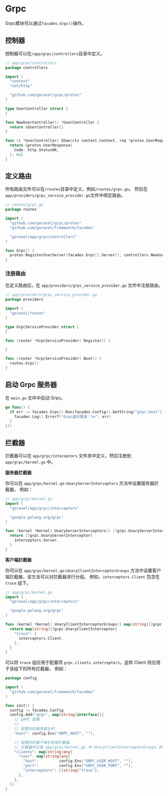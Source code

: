# Grpc

Grpc模块可以通过`facades.Grpc()`操作。

## 控制器

控制器可以在`/app/grpc/controllers`目录中定义。

```go
// app/grpc/controllers
package controllers

import (
  "context"
  "net/http"

  "github.com/goravel/grpc/protos"
)

type UserController struct {
}

func NewUserController() *UserController {
  return &UserController{}
}

func (r *UserController) Show(ctx context.Context, req *protos.UserRequest) (protoBook *protos.UserResponse, err error) {
  return &protos.UserResponse{
    Code: http.StatusOK,
  }, nil
}
```

## 定义路由

所有路由文件可以在`/routes`目录中定义，例如`/routes/grpc.go`。 然后在`app/providers/grpc_service_provider.go`文件中绑定路由。

```go
// routes/grpc.go
package routes

import (
  "github.com/goravel/grpc/protos"
  "github.com/goravel/framework/facades"

  "goravel/app/grpc/controllers"
)

func Grpc() {
  protos.RegisterUserServer(facades.Grpc().Server(), controllers.NewUserController())
}
```

### 注册路由

在定义路由后，在 `app/providers/grpc_service_provider.go` 文件中注册路由。

```go
// app/providers/grpc_service_provider.go
package providers

import (
  "goravel/routes"
)

type GrpcServiceProvider struct {
}

func (router *GrpcServiceProvider) Register() {

}

func (router *GrpcServiceProvider) Boot() {
  routes.Grpc()
}
```

## 启动 Grpc 服务器

在 `main.go` 文件中启动 Grpc。

```go
go func() {
  if err := facades.Grpc().Run(facades.Config().GetString("grpc.host")); err != nil {
    facades.Log().Errorf("Grpc运行错误：%v", err)
  }
}()
```

## 拦截器

拦截器可以在 `app/grpc/inteceptors` 文件夹中定义，然后注册到 `app/grpc/kernel.go` 中。

**服务器拦截器**

你可以在 `app/grpc/kernel.go:UnaryServerInterceptors` 方法中设置服务器拦截器。 例如：

```go
// app/grpc/kernel.go
import (
  "goravel/app/grpc/interceptors"

  "google.golang.org/grpc"
)

func (kernel *Kernel) UnaryServerInterceptors() []grpc.UnaryServerInterceptor {
  return []grpc.UnaryServerInterceptor{
    interceptors.Server,
  }
}
```

**客户端拦截器**

你可以在 `app/grpc/kernel.go:UnaryClientInterceptorGroups` 方法中设置客户端拦截器，该方法可以对拦截器进行分组。 例如，`interceptors.Client` 包含在 `trace` 组下。

```go
// app/grpc/kernel.go
import (
  "goravel/app/grpc/interceptors"

  "google.golang.org/grpc"
)

func (kernel *Kernel) UnaryClientInterceptorGroups() map[string][]grpc.UnaryClientInterceptor {
  return map[string][]grpc.UnaryClientInterceptor{
    "trace": {
      interceptors.Client,
    },
  }
}
```

可以将 `trace` 组应用于配置项 `grpc.clients.interceptors`，这样 Client 将应用于该组下的所有拦截器。 例如：

```go
package config

import (
  "github.com/goravel/framework/facades"
)

func init() {
  config := facades.Config
  config.Add("grpc", map[string]interface{}{
    // gRPC 配置
    //
    // 配置你的服务器主机
    "host": config.Env("GRPC_HOST", ""),

    // 配置你的客户端主机和拦截器。
    // 拦截器可以是 app/grpc/kernel.go 中 UnaryClientInterceptorGroups 的组名。
    "clients": map[string]any{
      "user": map[string]any{
        "host":         config.Env("GRPC_USER_HOST", ""),
        "port":         config.Env("GRPC_USER_PORT", ""),
        "interceptors": []string{"trace"},
      },
    },
  })
}
```
